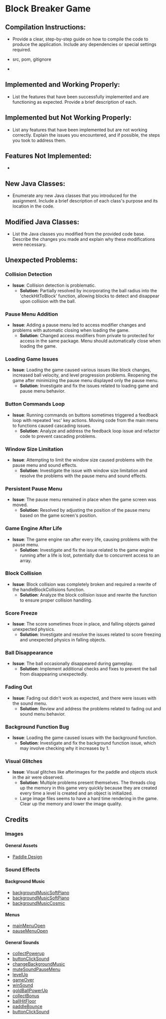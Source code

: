 # Block Breaker Game
## Compilation Instructions:
- Provide a clear, step-by-step guide on how to compile the code to produce the application. Include any dependencies or special settings required.
  
- src, pom, gitignore
- 
## Implemented and Working Properly:
- List the features that have been successfully implemented and are functioning as expected. Provide a brief description of each.

## Implemented but Not Working Properly:
- List any features that have been implemented but are not working correctly. Explain the issues you encountered, and if possible, the steps you took to address them.

## Features Not Implemented:
- 


## New Java Classes:
- Enumerate any new Java classes that you introduced for the assignment. Include a brief description of each class's purpose and its location in the code.

## Modified Java Classes:
- List the Java classes you modified from the provided code base. Describe the changes you made and explain why these modifications were necessary.

## Unexpected Problems:
### Collision Detection
- **Issue**: Collision detection is problematic.
  - **Solution**: Partially resolved by incorporating the ball radius into the 'checkHitToBlock' function, allowing blocks to detect and disappear upon collision with the ball.

### Pause Menu Addition
- **Issue**: Adding a pause menu led to access modifier changes and problems with automatic closing when loading the game.
  - **Solution**: Changed access modifiers from private to protected for access in the same package. Menu should automatically close when loading the game.

### Loading Game Issues
- **Issue**: Loading the game caused various issues like block changes, increased ball velocity, and level progression problems. Reopening the game after minimizing the pause menu displayed only the pause menu.
  - **Solution**: Investigate and fix the issues related to loading game and pause menu behavior.

### Button Commands Loop
- **Issue**: Running commands on buttons sometimes triggered a feedback loop with repeated 'esc' key actions. Moving code from the main menu to functions caused cascading issues.
  - **Solution**: Analyze and address the feedback loop issue and refactor code to prevent cascading problems.

### Window Size Limitation
- **Issue**: Attempting to limit the window size caused problems with the pause menu and sound effects.
  - **Solution**: Investigate the issue with window size limitation and resolve the problems with the pause menu and sound effects.

### Persistent Pause Menu
- **Issue**: The pause menu remained in place when the game screen was moved.
  - **Solution**: Resolved by adjusting the position of the pause menu based on the game screen's position.

### Game Engine After Life
- **Issue**: The game engine ran after every life, causing problems with the pause menu.
  - **Solution**: Investigate and fix the issue related to the game engine running after a life is lost, potentially due to concurrent access to an array.

### Block Collision
- **Issue**: Block collision was completely broken and required a rewrite of the handleBlockCollisions function.
  - **Solution**: Analyze the block collision issue and rewrite the function to ensure proper collision handling.

### Score Freeze
- **Issue**: The score sometimes froze in place, and falling objects gained unexpected physics.
  - **Solution**: Investigate and resolve the issues related to score freezing and unexpected physics in falling objects.

### Ball Disappearance
- **Issue**: The ball occasionally disappeared during gameplay.
  - **Solution**: Implement additional checks and fixes to prevent the ball from disappearing unexpectedly.

### Fading Out
- **Issue**: Fading out didn't work as expected, and there were issues with the sound menu.
  - **Solution**: Review and address the problems related to fading out and sound menu behavior.

### Background Function Bug
- **Issue**: Loading the game caused issues with the background function.
  - **Solution**: Investigate and fix the background function issue, which may involve checking why it increases by 1.

### Visual Glitches
- **Issue**: Visual glitches like afterimages for the paddle and objects stuck in the air were observed.
  - **Solution**: Multiple problems present themselves. The threads clog up the memory in this game very quickly because they are created every time a level is created and an object is initialized. 
  - Large image files seems to have a hard time rendering in the game. Clear up the memory and lower the image quality.


## Credits
### Images
#### General Assets
- [Paddle Design](https://kenney.nl/assets/shape-characters)

### Sound Effects
#### Background Music
- [backgroundMusicSoftPiano](https://pixabay.com/sound-effects/soft-piano-100-bpm-121529/)
- [backgroundMusicSoftPiano](https://pixabay.com/sound-effects/8bit-music-for-game-68698/)
- [backgroundMusicCosmic](https://pixabay.com/sound-effects/spaceship-ambience-with-effects-21420/)

#### Menus
- [mainMenuOpen](https://pixabay.com/sound-effects/game-start-6104/)
- [pauseMenuOpen](https://pixabay.com/sound-effects/interface-soft-click-131438/)

#### General Sounds
- [collectPowerup](https://pixabay.com/sound-effects/coin-collect-retro-8-bit-sound-effect-145251/)
- [buttonClickSound](https://pixabay.com/sound-effects/click-button-app-147358/)
- [changeBackgroundMusic](https://pixabay.com/sound-effects/tape-cassette-insert-172758/)
- [muteSoundPauseMenu](https://pixabay.com/sound-effects/click-21156/)
- [levelUp](https://pixabay.com/sound-effects/woosh-low-long01-98755/)
- [gameOver](https://pixabay.com/sound-effects/power-down-7103/)
- [winSound](https://pixabay.com/sound-effects/winsquare-6993/)
- [goldBallPowerUp](https://pixabay.com/sound-effects/collect-5930/)
- [collectBonus](https://pixabay.com/sound-effects/blaster-2-81267/)
- [ballHitFloor](https://pixabay.com/sound-effects/jazz-bass-open-e-39297/)
- [paddleBounce](https://pixabay.com/sound-effects/stop-13692/)
- [buttonClickSound](https://pixabay.com/sound-effects/click-for-game-menu-131903/)